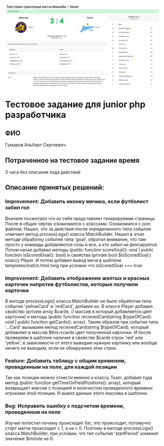 ![](https://github.com/Gumarov1991/test-roxot/blob/master/%D0%A1%D0%BD%D0%B8%D0%BC%D0%BE%D0%BA%20%D1%8D%D0%BA%D1%80%D0%B0%D0%BD%D0%B0%20%D0%BE%D1%82%202020-03-08%2020-18-33.png)
# Тестовое задание для junior php разработчика
## ФИО
Гумаров Альберт Сергеевич
## Потраченное на тестовое задание время
3 часа без описания хода действий
## Описание принятых решений:
### Improvement: Добавить иконку мячика, если футболист забил гол
Вначале посмотрел что из себя представляет генерируемая страница. После в общих чертах ознакомился с классами. Ознакомился с json файлом. Нашел, что за действия после определенного типа события отвечает метод processLogs() класса MatchBuilder. Нашел в этом методе обработку события типа 'goal', обратил внимание, что там просто у команды добавляются голы и все, а кто забил не фиксируется. Потом начал добавил методы (public function scoreGoal(): void | public function isScoredGoal(): bool) и свойства (private bool $isScoredGoal;) классу Player. И потом добавил вывод мяча в шаблоне templates/match.html.twig при условии что isScoredGoal === true.
### Improvement: Добавить отображение желтых и красных карточек напротив футболистов, которые получили карточки
В методе processLogs() класса MatchBuilder не было обработки типа события 'yellowCard' и 'redCard', добавил их. В классе Player добавил свойство (private array $cards; // массив в который добавляется цвет карточки) и методы (public function recievedCard(string $typeOfCard): void | public function getCards(): array). Таким образои при событии типа '...Card' вызываем метод recievedCard(string $typeOfCard), который добавляет в массив $this->cards цвет полученной карточки. И после проверяем в шаблоне наличие в свойстве $cards строк 'red' или 'yellow', в зависимости от этого выводим нужную картинку или вообще ничего не выводим, если не обнаружено этих строк.
### Feature: Добавить таблицу с общим временем, проведенным на поле, для каждой позиции
Так как позиции можно отнести именно к классу Team, добавил туда метод (public function getTimeOnFieldPositions(): array), который возвращает массив с позицией и количестом проведенного времени игроками этой позиции. И вывел данные этого массива в шаблоне.
### Bug: Исправить ошибку с подсчетом времени, проведенном на поле
Изучил потестил почему происходит баг, это происходит, потомучто старт матча происходит с 1, а не с 0. Поэтому в методе processLogs() класса MatchBuilder, при условии, что тип события 'startPeriod' изменил значение $minute на 0.
